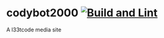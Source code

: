 # codybot2000 [![Build and Lint](https://github.com/pufflehuff/codybot2000/actions/workflows/CI.yml/badge.svg)](https://github.com/pufflehuff/codybot2000/actions/workflows/CI.yml)
A l33tcode media site
